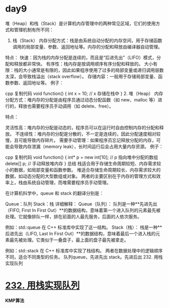 # day9
堆（Heap）和栈（Stack）是计算机内存管理中的两种常见区域，它们的使用方式和管理机制有所不同：

1. 栈（Stack）
内存分配方式：栈是由系统自动分配的内存空间，用于存储函数调用的局部变量、参数、返回地址等。内存的分配和释放由编译器自动管理。

特点：
快速：因为栈的内存分配是连续的，而且是“后进先出”（LIFO）模式，分配和释放都非常快。
有序性：栈内存是按调用顺序有序分配和释放的。
大小有限：栈的大小通常是有限的，因此如果程序使用了过多的局部变量或递归调用层数太深，会导致栈溢出（stack overflow）。
存储内容：一般用于存储局部变量、函数参数、返回地址等。
例子：

cpp
复制代码
void function() {
    int x = 10; // x 存储在栈中
}
2. 堆（Heap）
内存分配方式：堆内存的分配是由程序员通过动态分配函数（如 new、malloc 等）进行的，释放也需要程序员手动调用（如 delete、free）。

特点：

灵活性高：堆内存的分配是动态的，程序员可以在运行时自由控制内存的分配和释放。
不连续性：堆内存的分配是分散的，不一定是连续的，因此分配速度相对较慢，且可能导致内存碎片。
需要手动管理：如果程序员忘记释放分配的内存，可能会导致内存泄漏（memory leak），长时间运行后会占用大量内存资源。
例子：

cpp
复制代码
void function() {
    int* p = new int[10]; // p 指向堆中分配的数组
    delete[] p; // 手动释放堆内存
}
总结
栈适合用于存储生命周期较短、内存需求较小的数据，如局部变量和函数参数。
堆适合存储生命周期较长、内存需求较大的数据，如动态分配的大型数组或对象。
两者的主要区别在于内存的管理方式和效率上，栈由系统自动管理，而堆需要程序员手动管理。


在计算机科学中，queue 和 stack 的翻译分别是：

Queue：队列
Stack：栈
详细解释：
Queue（队列）：
队列是一种**先进先出（FIFO, First In First Out）**的数据结构，意味着第一个进入队列的元素最先被处理。它就像排队一样，排在前面的人最先服务，后面的人依次服务。

例如：std::queue 在 C++ 标准库中实现了这一结构。
Stack（栈）：
栈是一种**后进先出（LIFO, Last In First Out）**的数据结构，意味着最后一个进入栈的元素最先被处理。它类似于一叠盘子，最上面的盘子最先被拿走。

例如：std::stack 在 C++ 标准库中实现了栈结构。
两者在数据处理中的逻辑顺序不同，适合不同类型的任务。
队列queue，先进先出
stack。先进后出
232. 用栈实现队列
# [232. 用栈实现队列]([https://leetcode.com/problems/reverse-string/](https://leetcode.cn/problems/implement-queue-using-stacks/description/))

**KMP算法**
